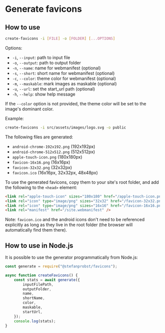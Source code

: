 # Generate favicons

## How to use

```sh
create-favicons -i [FILE] -o [FOLDER] [...OPTIONS]
```

Options:

- `-i`, `--input`: path to input file
- `-o`, `--output`: path to output folder
- `-n`, `--name`: name for webmanifest (optional)
- `-s`, `--short`: short name for webmanifest (optional)
- `-c`, `--color`: theme color for webmanifest (optional)
- `-m`, `--maskable`: mark images as maskable (optional)
- `-u`, `--url`: set the start_url path (optional)
- `-h`, `--help`: show help message

If the `--color` option is not provided, the theme color will be set to the image's dominant color.

Example:

```sh
create-favicons -i src/assets/images/logo.svg -o public
```

The following files are generated:

- `android-chrome-192x192.png` (192x192px)
- `android-chrome-512x512.png` (512x512px)
- `apple-touch-icon.png` (180x180px)
- `favicon-16x16.png` (16x16px)
- `favicon-32x32.png` (32x32px)
- `favicon.ico` (16x16px, 32x32px, 48x48px)

To use the generated favicons, copy them to your site's root folder, and add the following to the
`<head>` element:

```html
<link rel="apple-touch-icon" sizes="180x180" href="/apple-touch-icon.png" />
<link rel="icon" type="image/png" sizes="32x32" href="/favicon-32x32.png" />
<link rel="icon" type="image/png" sizes="16x16" href="/favicon-16x16.png" />
<link rel="manifest" href="/site.webmanifest" />
```

Note: `favicon.ico` and the android icons don't need to be referenced explicitly as long as they
live in the root folder (the browser will automatically find them there).

## How to use in Node.js

It is possible to use the generator programmatically from Node.js:

```js
const generate = require("@stefanprobst/favicons");

async function createFavicons() {
	const stats = await generate({
		inputFilePath,
		outputFolder,
		name,
		shortName,
		color,
		maskable,
		startUrl,
	});
	console.log(stats);
}
```
